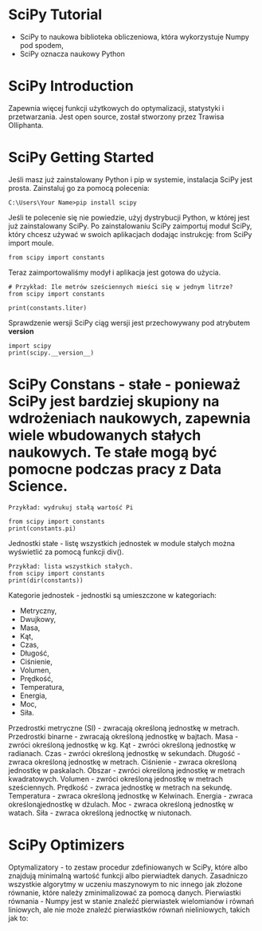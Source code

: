 # SciPy Tutorial
- SciPy to naukowa biblioteka obliczeniowa, która wykorzystuje Numpy pod spodem,
- SciPy oznacza naukowy Python

# SciPy Introduction
Zapewnia więcej funkcji użytkowych do optymalizacji, statystyki i przetwarzania. Jest open source, został stworzony przez Trawisa Olliphanta.

# SciPy Getting Started
Jeśli masz już zainstalowany Python i pip w systemie, instalacja SciPy jest prosta. Zainstaluj go za pomocą polecenia:
```
C:\Users\Your Name>pip install scipy
```
Jeśli te polecenie się nie powiedzie, użyj dystrybucji Python, w której jest już zainstalowany SciPy.  Po zainstalowaniu SciPy zaimportuj moduł SciPy, który chcesz używać w swoich aplikacjach dodając instrukcję: from SciPy import moule.
```
from scipy import constants
```
Teraz zaimportowaliśmy modył i aplikacja jest gotowa do użycia.
```
# Przykład: Ile metrów sześciennych mieści się w jednym litrze?
from scipy import constants

print(constants.liter)
```

Sprawdzenie wersji SciPy ciąg wersji jest przechowywany pod atrybutem __version__
```
import scipy
print(scipy.__version__)
```

# SciPy Constans - stałe - ponieważ SciPy jest bardziej skupiony na wdrożeniach naukowych, zapewnia wiele wbudowanych stałych naukowych. Te stałe mogą być pomocne podczas pracy z Data Science.
```
Przykład: wydrukuj stałą wartość Pi

from scipy import constants
print(constants.pi)
```

Jednostki stałe - listę wszystkich jednostek w module stałych można wyświetlić za pomocą funkcji div().
```
Przykład: lista wszystkich stałych.
from scipy import constants
print(dir(constants))
```
Kategorie jednostek - jednostki są umieszczone w kategoriach:
- Metryczny,
- Dwujkowy,
- Masa,
- Kąt,
- Czas,
- Długość,
- Ciśnienie,
- Volumen,
- Prędkość,
- Temperatura,
- Energia,
- Moc,
- Siła.

Przedrostki metryczne (SI) - zwracają określoną jednostkę w metrach.
Przedrostki binarne - zwracają określoną jednostkę w bajtach.
Masa - zwróci określoną jednostkę w kg.
Kąt - zwróci określoną jednostkę w radianach.
Czas - zwróci określoną jednostkę w sekundach.
Długość - zwraca określoną jednostkę w metrach.
Ciśnienie - zwraca określoną jednostkę w paskalach.
Obszar - zwróci określoną jednostkę w metrach kwadratowych.
Volumen - zwróci określoną jednostkę w metrach sześciennych.
Prędkość - zwraca jednostkę w metrach na sekundę.
Temperatura - zwraca określoną jednostkę w Kelwinach.
Energia - zwraca określonąjednostkę w dżulach.
Moc - zwraca określoną jednostkę w watach.
Siła - zwraca określoną jednoctkę w niutonach.

# SciPy Optimizers
Optymalizatory - to zestaw procedur zdefiniowanych w SciPy, które albo znajdują minimalną wartość funkcji albo pierwiadtek danych.
Zasadniczo wszystkie algorytmy w uczeniu maszynowym to nic innego jak złożone równanie, które należy zminimalizować za pomocą danych.
Pierwiastki równania - Numpy jest w stanie znaleźć pierwiastek wielomianów i równań liniowych, ale nie może znaleźć pierwiastków równań nieliniowych, takich jak to: 
